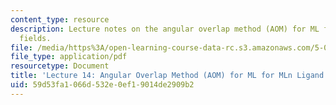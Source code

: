 ```yaml
---
content_type: resource
description: Lecture notes on the angular overlap method (AOM) for ML for MLn ligand
  fields.
file: /media/https%3A/open-learning-course-data-rc.s3.amazonaws.com/5-04-principles-of-inorganic-chemistry-ii-fall-2008/59d53fa1066d532e0ef19014de2909b2_Lecture_14.pdf
file_type: application/pdf
resourcetype: Document
title: 'Lecture 14: Angular Overlap Method (AOM) for ML for MLn Ligand Fields'
uid: 59d53fa1-066d-532e-0ef1-9014de2909b2
---
```

